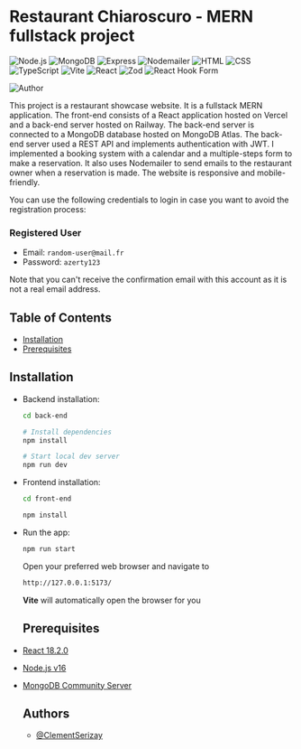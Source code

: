 # Restaurant Chiaroscuro - MERN fullstack project

![Node.js](https://img.shields.io/badge/Node.js-%23339933?style=for-the-badge&logo=node.js&logoColor=white)
![MongoDB](https://img.shields.io/badge/MongoDB-%2347A248?style=for-the-badge&logo=mongodb&logoColor=white)
![Express](https://img.shields.io/badge/Express.js-%23404d59?style=for-the-badge)
![Nodemailer](https://img.shields.io/badge/Nodemailer-%2300A4EC?style=for-the-badge&logo=nodemailer&logoColor=white)
![HTML](https://img.shields.io/badge/HTML-%23E34F26?style=for-the-badge&logo=html5&logoColor=white)
![CSS](https://img.shields.io/badge/CSS-%231572B6?style=for-the-badge&logo=css3&logoColor=white)
![TypeScript](https://img.shields.io/badge/TypeScript-%23007ACC?style=for-the-badge&logo=typescript&logoColor=white)
![Vite](https://img.shields.io/badge/Vite-%23000000?style=for-the-badge&logo=vite&logoColor=white)
![React](https://img.shields.io/badge/-React-%23282C34?style=for-the-badge&logo=react&logoColor=%2361DAFB)
![Zod](https://img.shields.io/badge/Zod-%231596C0?style=for-the-badge&logoColor=white)
![React Hook Form](https://img.shields.io/badge/React%20Hook%20Form-%2361DAFB?style=for-the-badge&logoColor=white)

![Author](https://img.shields.io/badge/Author-Cl%C3%A9ment%20Serizay-blue?style=for-the-badge)

This project is a restaurant showcase website. It is a fullstack MERN application. The front-end consists of a React application hosted on Vercel and a back-end server hosted on Railway. The back-end server is connected to a MongoDB database hosted on MongoDB Atlas. The back-end server used a REST API and implements authentication with JWT. I implemented a booking system with a calendar and a multiple-steps form to make a reservation. It also uses Nodemailer to send emails to the restaurant owner when a reservation is made. The website is responsive and mobile-friendly.

You can use the following credentials to login in case you want to avoid the registration process:

### Registered User

- Email: `random-user@mail.fr`
- Password: `azerty123`

Note that you can't receive the confirmation email with this account as it is not a real email address.


## Table of Contents

- [Installation](#installation)
- [Prerequisites](#prerequisites)


## Installation

- Backend installation:

  ```bash
  cd back-end
  ```

  ```bash
  # Install dependencies
  npm install

  # Start local dev server
  npm run dev
  ```

- Frontend installation:

  ```bash
  cd front-end
  ```

  ```bash
  npm install
  ```

- Run the app:

  ```bash
  npm run start
  ```

  Open your preferred web browser and navigate to

  ```bash
  http://127.0.0.1:5173/
  ```

  **Vite** will automatically open the browser for you

  ## Prerequisites

- [React 18.2.0](https://reactjs.org/)
- [Node.js v16](https://nodejs.org/en/)
- [MongoDB Community Server](https://www.mongodb.com/try/download/community)


  ## Authors

  - [@ClementSerizay](https://www.linkedin.com/in/cl%C3%A9ment-serizay-044911262/ "Clement Serizay's LinkedIn profile")
